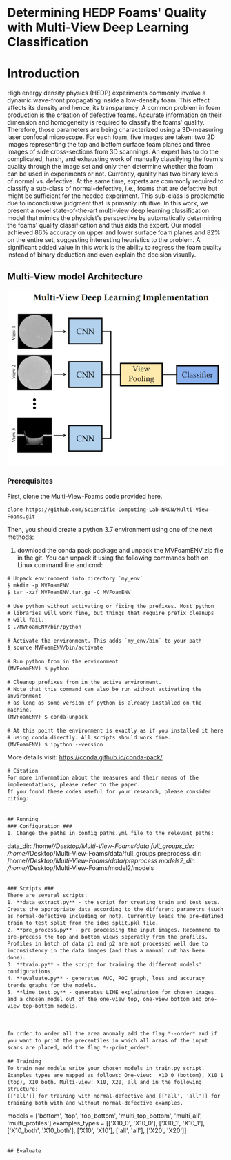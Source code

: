 # Determining HEDP Foams' Quality with Multi-View Deep Learning Classification


# Introduction
High energy density physics (HEDP) experiments commonly involve a dynamic wave-front propagating inside a low-density foam. This effect affects its density and hence, its transparency. A common problem in foam production is the creation of defective foams. Accurate information on their dimension and homogeneity is required to classify the foams' quality. Therefore, those parameters are being characterized using a 3D-measuring laser confocal microscope. For each foam, five images are taken: two 2D images representing the top and bottom surface foam planes and three images of side cross-sections from 3D scannings. An expert has to do the complicated, harsh, and exhausting work of manually classifying the foam's quality through the image set and only then determine whether the foam can be used in experiments or not. Currently, quality has two binary levels of normal vs. defective. At the same time, experts are commonly required to classify a sub-class of normal-defective, i.e., foams that are defective but might be sufficient for the needed experiment. This sub-class is problematic due to inconclusive judgment that is primarily intuitive. In this work, we present a novel state-of-the-art multi-view deep learning classification model that mimics the physicist's perspective by automatically determining the foams' quality classification and thus aids the expert. Our model achieved 86\% accuracy on upper and lower surface foam planes and 82\% on the entire set, suggesting interesting heuristics to the problem. A significant added value in this work is the ability to regress the foam quality instead of binary deduction and even explain the decision visually. 
## Multi-View model Architecture  ##
![](images/dl_implement.png)


### Prerequisites

First, clone the Multi-View-Foams code provided here.
```
clone https://github.com/Scientific-Computing-Lab-NRCN/Multi-View-Foams.git
```
Then, you should create a python 3.7 environment using one of the next methods:
1. download the conda pack package and unpack the MVFoamENV zip file in the git. You can unpack it using the following commands both on Linux command line and cmd:
```
# Unpack environment into directory `my_env`
$ mkdir -p MVFoamENV
$ tar -xzf MVFoamENV.tar.gz -C MVFoamENV

# Use python without activating or fixing the prefixes. Most python
# libraries will work fine, but things that require prefix cleanups
# will fail.
$ ./MVFoamENV/bin/python

# Activate the environment. This adds `my_env/bin` to your path
$ source MVFoamENV/bin/activate

# Run python from in the environment
(MVFoamENV) $ python

# Cleanup prefixes from in the active environment.
# Note that this command can also be run without activating the environment
# as long as some version of python is already installed on the machine.
(MVFoamENV) $ conda-unpack

# At this point the environment is exactly as if you installed it here
# using conda directly. All scripts should work fine.
(MVFoamENV) $ ipython --version
```
More details visit: https://conda.github.io/conda-pack/
```
# Citation
For more information about the measures and their means of the implementations, please refer to the paper.
If you found these codes useful for your research, please consider citing: 


## Running
### Configuration ###
1. Change the paths in config_paths.yml file to the relevant paths:
```
data_dir: /home/_/Desktop/Multi-View-Foams/data
full_groups_dir: /home/_/Desktop/Multi-View-Foams/data/full_groups
preprocess_dir: /home/_/Desktop/Multi-View-Foams/data/preprocess
models2_dir: /home/_/Desktop/Multi-View-Foams/model2/models
```

### Scripts ###
There are several scripts:
1. **data_extract.py** - the script for creating train and test sets. Creats the appropriate data according to the different parametrs (such as normal-defective including or not). Currently loads the pre-defined train to test split from the idxs_split.pkl file.
2. **pre_process.py** - pre-processing the input images. Recommend to pre-process the top and bottom views seperatly from the profiles. Profiles in batch of data p1 and p2 are not processed well due to inconsistency in the data images (and thus a manual cut has been done).
3. **train.py** - the script for training the different models' configurations.
4. **evaluate.py** - generates AUC, ROC graph, loss and accuracy trends graphs for the models.
5. **lime_test.py** - generates LIME explaination for chosen images and a chosen model out of the one-view top, one-view bottom and one-view top-bottom models.



In order to order all the area anomaly add the flag *--order* and if you want to print the precentiles in which all areas of the input scans are placed, add the flag *--print_order*.

## Training
To train new models write your chosen models in train.py script.
Examples_types are mapped as follows: One-view:  X10_0 (bottom), X10_1 (top), X10_both. Multi-view: X10, X20, all and in the following structure:
[['all']] for training with normal-defective and [['all', 'all']] for training both with and without normal-defective examples.
```
models = ['bottom', 'top', 'top_bottom', 'multi_top_bottom', 'multi_all', 'multi_profiles']
examples_types = [['X10_0', 'X10_0'], ['X10_1', 'X10_1'], ['X10_both', 'X10_both'], ['X10', 'X10'], ['all', 'all'], ['X20', 'X20']]
```

## Evaluate

